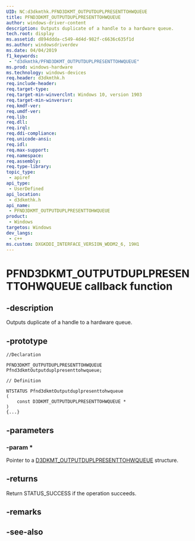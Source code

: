 ```yaml
---
UID: NC:d3dkmthk.PFND3DKMT_OUTPUTDUPLPRESENTTOHWQUEUE
title: PFND3DKMT_OUTPUTDUPLPRESENTTOHWQUEUE
author: windows-driver-content
description: Outputs duplicate of a handle to a hardware queue.
tech.root: display
ms.assetid: d894ddda-c549-4d4d-982f-c6636c635f1d
ms.author: windowsdriverdev
ms.date: 04/04/2019
f1_keywords:
 - "d3dkmthk/PFND3DKMT_OUTPUTDUPLPRESENTTOHWQUEUE"
ms.prod: windows-hardware
ms.technology: windows-devices
req.header: d3dkmthk.h
req.include-header:
req.target-type:
req.target-min-winverclnt: Windows 10, version 1903
req.target-min-winversvr:
req.kmdf-ver:
req.umdf-ver:
req.lib:
req.dll:
req.irql: 
req.ddi-compliance:
req.unicode-ansi:
req.idl:
req.max-support:
req.namespace:
req.assembly:
req.type-library: 
topic_type: 
 - apiref
api_type: 
 - UserDefined
api_location: 
 - d3dkmthk.h
api_name: 
 - PFND3DKMT_OUTPUTDUPLPRESENTTOHWQUEUE
product: 
 - Windows
targetos: Windows
dev_langs:
 - c++
ms.custom: DXGKDDI_INTERFACE_VERSION_WDDM2_6, 19H1
---
```


# PFND3DKMT_OUTPUTDUPLPRESENTTOHWQUEUE callback function

## -description

Outputs duplicate of a handle to a hardware queue.

## -prototype

```
//Declaration

PFND3DKMT_OUTPUTDUPLPRESENTTOHWQUEUE Pfnd3dkmtOutputduplpresenttohwqueue; 

// Definition

NTSTATUS Pfnd3dkmtOutputduplpresenttohwqueue 
(
	const D3DKMT_OUTPUTDUPLPRESENTTOHWQUEUE *
)
{...}

```

## -parameters

### -param *

Pointer to a [D3DKMT_OUTPUTDUPLPRESENTTOHWQUEUE](ns-d3dkmthk-_d3dkmt_outputduplpresenttohwqueue.md) structure.

## -returns

Return STATUS_SUCCESS if the operation succeeds.

## -remarks

## -see-also
